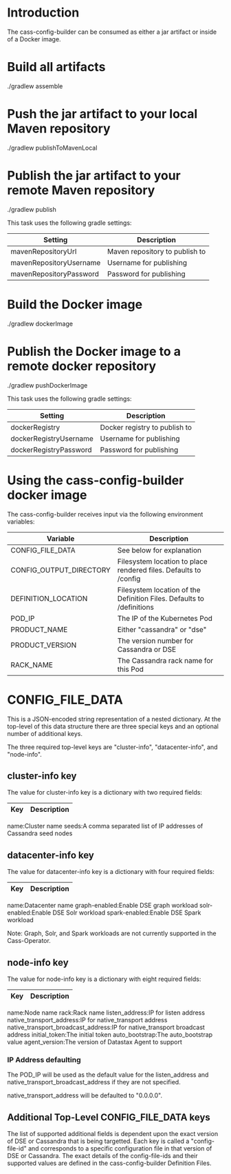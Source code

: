 # Introduction

The cass-config-builder can be consumed as either a jar artifact or inside of a Docker image.

# Build all artifacts

./gradlew assemble

# Push the jar artifact to your local Maven repository

./gradlew publishToMavenLocal

# Publish the jar artifact to your remote Maven repository

./gradlew publish

This task uses the following gradle settings:


Setting|Description
---|---
mavenRepositoryUrl|       Maven repository to publish to
mavenRepositoryUsername|  Username for publishing
mavenRepositoryPassword|  Password for publishing

# Build the Docker image

./gradlew dockerImage

# Publish the Docker image to a remote docker repository

./gradlew pushDockerImage

This task uses the following gradle settings:

Setting|Description
---|---
dockerRegistry|          Docker registry to publish to
dockerRegistryUsername|  Username for publishing
dockerRegistryPassword|  Password for publishing

# Using the cass-config-builder docker image

The cass-config-builder receives input via the following environment variables:

Variable|Description
---|---
CONFIG_FILE_DATA|See below for explanation
CONFIG_OUTPUT_DIRECTORY|Filesystem location to place rendered files.  Defaults to /config
DEFINITION_LOCATION|Filesystem location of the Definition Files.  Defaults to /definitions
POD_IP|The IP of the Kubernetes Pod
PRODUCT_NAME|Either "cassandra" or "dse"
PRODUCT_VERSION|The version number for Cassandra or DSE
RACK_NAME|The Cassandra rack name for this Pod

# CONFIG_FILE_DATA

This is a JSON-encoded string representation of a nested dictionary.  At the top-level of this data structure there are three special keys and an optional number of additional keys.

The three required top-level keys are "cluster-info", "datacenter-info", and "node-info".

## cluster-info key

The value for cluster-info key is a dictionary with two required fields:

Key|Description
---|---
name:Cluster name
seeds:A comma separated list of IP addresses of Cassandra seed nodes

## datacenter-info key

The value for datacenter-info key is a dictionary with four required fields:

Key|Description
---|---
name:Datacenter name
graph-enabled:Enable DSE graph workload
solr-enabled:Enable DSE Solr workload
spark-enabled:Enable DSE Spark workload

Note: Graph, Solr, and Spark workloads are not currently supported in the Cass-Operator.

## node-info key

The value for node-info key is a dictionary with eight required fields:

Key|Description
---|---
name:Node name
rack:Rack name
listen_address:IP for listen address
native_transport_address:IP for native_transport address
native_transport_broadcast_address:IP for native_transport broadcast address
initial_token:The initial token
auto_bootstrap:The auto_bootstrap value
agent_version:The version of Datastax Agent to support

### IP Address defaulting

The POD_IP will be used as the default value for the listen_address and native_transport_broadcast_address if they are not specified.

native_transport_address will be defaulted to "0.0.0.0".

## Additional Top-Level CONFIG_FILE_DATA keys

The list of supported additional fields is dependent upon the exact version of DSE or Cassandra that is being targetted.  Each key is called a "config-file-id" and corresponds to a specific configuration file in that version of DSE or Cassandra.  The exact details of the config-file-ids and their supported values are defined in the cass-config-builder Definition Files.
